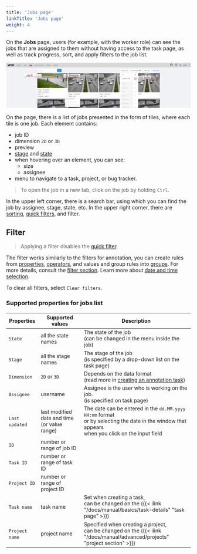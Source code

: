 ```yaml
---
title: 'Jobs page'
linkTitle: 'Jobs page'
weight: 4
---
```


On the **Jobs** page, users (for example, with the worker role)
can see the jobs that are assigned to them without having access to the task page,
as well as track progress, sort, and apply filters to the job list.

![Jobs page example](/images/image243_detrac.jpg)

On the page, there is a list of jobs presented in the form of tiles, where each tile is one job.
Each element contains:
- job ID
- dimension `2D` or `3D`
- preview
- [stage][stage] and [state][state]
- when hovering over an element, you can see:
  - size
  - assignee
- menu to navigate to a task, project, or bug tracker.

> To open the job in a new tab, click on the job by holding `Ctrl`.

In the upper left corner, there is a search bar, using which you can find the job by assignee, stage, state, etc.
In the upper right corner, there are [sorting][sorting], [quick filters][quick-filters], and filter.

## Filter

> Applying a filter disables the [quick filter][quick-filters].

The filter works similarly to the filters for annotation,
you can create rules from [properties](#supported-properties-for-jobs-list), [operators][operators],
and values and group rules into [groups][groups]. For more details, consult the [filter section][create-filter].
Learn more about [date and time selection][data-and-time].

To clear all filters, select `Clear filters`.

### Supported properties for jobs list

| Properties     | Supported values                             | Description                                 |
| -------------- | -------------------------------------------- | ------------------------------------------- |
| `State`        | all the state names                          | The state of the job <br>(can be changed in the menu inside the job) |
| `Stage`        | all the stage names                          | The stage of the job <br>(is specified by a drop-down list on the task page) |
| `Dimension`    | `2D` or `3D`                                 | Depends on the data format <br>(read more in [creating an annotation task][create-task]) |
| `Assignee`     | username                                     | Assignee is the user who is working on the job. <br>(is specified on task page) |
| `Last updated` | last modified date and time (or value range) | The date can be entered in the `dd.MM.yyyy HH:mm` format <br>or by selecting the date in the window that appears <br>when you click on the input field |
| `ID`           | number or range of job ID                    |                                             |
| `Task ID`      | number or range of task ID                   |                                             |
| `Project ID`   | number or range of project ID                |                                             |
| `Task name`    | task name                                    | Set when creating a task, <br>can be changed on the ({{< ilink "/docs/manual/basics/task-details" "task page" >}}) |
| `Project name` | project name                                 | Specified when creating a project, <br>can be changed on the ({{< ilink "/docs/manual/advanced/projects" "project section" >}}) |

[state]: /docs/manual/basics/vocabulary/#state
[stage]: /docs/manual/basics/vocabulary/#stage
[create-task]: /docs/manual/basics/create-annotation-task
[create-filter]: /docs/manual/advanced/filter/#create-a-filter
[operators]: /docs/manual/advanced/filter/#supported-operators-for-properties
[groups]: /docs/manual/advanced/filter/#groups
[data-and-time]: /docs/manual/advanced/filter#date-and-time-selection
[sorting]: /docs/manual/advanced/filter/#sort-by
[quick-filters]: /docs/manual/advanced/filter/#quick-filters
